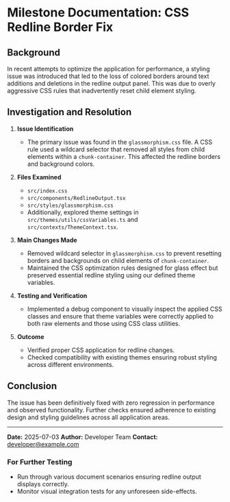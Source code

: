 # Milestone Documentation: CSS Redline Border Fix

## Background
In recent attempts to optimize the application for performance, a styling issue was introduced that led to the loss of colored borders around text additions and deletions in the redline output panel. This was due to overly aggressive CSS rules that inadvertently reset child element styling.

## Investigation and Resolution

1. **Issue Identification**
   - The primary issue was found in the `glassmorphism.css` file. A CSS rule used a wildcard selector that removed all styles from child elements within a `chunk-container`. This affected the redline borders and background colors.

2. **Files Examined**
   - `src/index.css`
   - `src/components/RedlineOutput.tsx`
   - `src/styles/glassmorphism.css`
   - Additionally, explored theme settings in `src/themes/utils/cssVariables.ts` and `src/contexts/ThemeContext.tsx`.

3. **Main Changes Made**
   - Removed wildcard selector in `glassmorphism.css` to prevent resetting borders and backgrounds on child elements of `chunk-container`.
   - Maintained the CSS optimization rules designed for glass effect but preserved essential redline styling using our defined theme variables.

4. **Testing and Verification**
   - Implemented a debug component to visually inspect the applied CSS classes and ensure that theme variables were correctly applied to both raw elements and those using CSS class utilities.

5. **Outcome**
   - Verified proper CSS application for redline changes.
   - Checked compatibility with existing themes ensuring robust styling across different environments.

## Conclusion
The issue has been definitively fixed with zero regression in performance and observed functionality. Further checks ensured adherence to existing design and styling guidelines across all application areas.

---

**Date:** 2025-07-03
**Author:** Developer Team
**Contact:** developer@example.com

### For Further Testing
- Run through various document scenarios ensuring redline output displays correctly.
- Monitor visual integration tests for any unforeseen side-effects.
